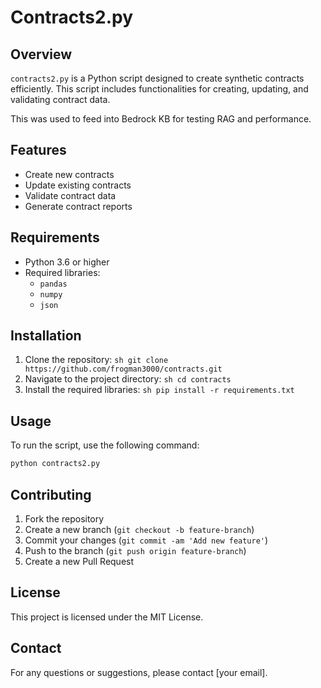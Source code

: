 # Contracts2.py

## Overview
`contracts2.py` is a Python script designed to create synthetic contracts efficiently. This script includes functionalities for creating, updating, and validating contract data.  

This was used to feed into Bedrock KB for testing RAG and performance.

## Features
- Create new contracts
- Update existing contracts
- Validate contract data
- Generate contract reports

## Requirements
- Python 3.6 or higher
- Required libraries:
    - `pandas`
    - `numpy`
    - `json`

## Installation
1. Clone the repository:
        ```sh
        git clone https://github.com/frogman3000/contracts.git
        ```
2. Navigate to the project directory:
        ```sh
        cd contracts
        ```
3. Install the required libraries:
        ```sh
        pip install -r requirements.txt
        ```

## Usage
To run the script, use the following command:
```sh
python contracts2.py
```

## Contributing
1. Fork the repository
2. Create a new branch (`git checkout -b feature-branch`)
3. Commit your changes (`git commit -am 'Add new feature'`)
4. Push to the branch (`git push origin feature-branch`)
5. Create a new Pull Request

## License
This project is licensed under the MIT License.

## Contact
For any questions or suggestions, please contact [your email].
